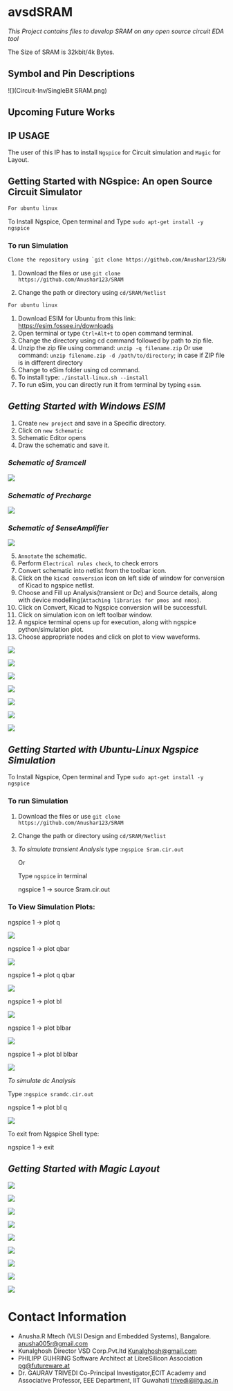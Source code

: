 
# avsdSRAM
*This Project contains files to develop SRAM on any open source circuit EDA tool*

The Size of SRAM is 32kbit/4k Bytes.

## Symbol and Pin Descriptions

![](Circuit-Inv/SingleBit SRAM.png)

## Upcoming Future Works



## IP USAGE

The user of this IP has to install `Ngspice` for Circuit simulation and `Magic` for Layout.

## Getting Started with NGspice: An open Source Circuit Simulator

```html
For ubuntu linux
```
To Install Ngspice, Open terminal and Type 
`sudo apt-get install -y ngspice`

### To run Simulation
```html
Clone the repository using `git clone https://github.com/Anushar123/SRAM`
```
1. Download the files or use `git clone https://github.com/Anushar123/SRAM`

2. Change the path or directory using `cd/SRAM/Netlist`


```html
For ubuntu linux
```
1. Download ESIM for Ubuntu from this link: https://esim.fossee.in/downloads
2. Open terminal or type `Ctrl+Alt+t` to open command terminal.
3. Change the directory using cd command followed by path to zip file.
4. Unzip the zip file using command: `unzip -q filename.zip` 
   Or use command: `unzip filename.zip -d /path/to/directory`; in case if ZIP file is in different directory
5. Change to eSim folder using cd command.
6. To install type: `./install-linux.sh --install`
7. To run eSim, you can directly run it from terminal by typing `esim`.
 
##  *Getting Started with Windows ESIM*
1. Create `new project` and save in a Specific directory.
2. Click on `new Schematic`
3. Schematic Editor opens
4. Draw the schematic and save it.

### *Schematic of Sramcell*
![](Circuit-Inv/Sram.PNG)


### *Schematic of Precharge*
![](Circuit-Inv/Precharge.PNG)


### *Schematic of SenseAmplifier*
![](Circuit-Inv/SenseAmplifier.PNG)


5. `Annotate` the schematic. 
6. Perform `Electrical rules check`, to check errors
7. Convert schematic into netlist from the toolbar icon. 
8. Click on the `kicad conversion` icon on left side of window for conversion of Kicad to ngspice netlist.
9. Choose and Fill up Analysis(transient or Dc) and Source details, along with device modelling(`Attaching libraries for pmos and nmos`). 
10. Click on Convert, Kicad to Ngspice conversion will be successfull.
11. Click on simulation icon on left toolbar window.
12. A ngspice terminal opens up for execution, along with ngspice python/simulation plot.
13. Choose appropriate nodes and click on plot to view waveforms.

![](Waveforms/Esim/Q.PNG)

![](Waveforms/Esim/Qbar.PNG)

![](Waveforms/Esim/QQbar.PNG)

![](Waveforms/Esim/BL.PNG)

![](Waveforms/Esim/BLbar.PNG)

![](Waveforms/Esim/BLBLbar.PNG)

![](Waveforms/Esim/BL-Q(Butterfly).PNG)


## *Getting Started with Ubuntu-Linux Ngspice Simulation*
To Install Ngspice, Open terminal and Type 
`sudo apt-get install -y ngspice`
### To run Simulation
1. Download the files or use `git clone https://github.com/Anushar123/SRAM`

2. Change the path or directory using `cd/SRAM/Netlist`

3. *To simulate transient Analysis* type :`ngspice Sram.cir.out`

   Or

   Type `ngspice` in terminal

   ngspice 1 -> source Sram.cir.out

### To View Simulation Plots:

ngspice 1 -> plot q

![](Waveforms/Ngspice/Q.PNG)

ngspice 1 -> plot qbar

 ![](Waveforms/Ngspice/Qbar.PNG)

ngspice 1 -> plot q qbar

 ![](Waveforms/Ngspice/Q-Qbar.PNG)
 
 ngspice 1 -> plot bl

 ![](Waveforms/Ngspice/BL.PNG)
 
 ngspice 1 -> plot blbar

 ![](Waveforms/Ngspice/BLbar.PNG)
 
 ngspice 1 -> plot bl blbar

 ![](Waveforms/Ngspice/BL-BLbar.PNG)
 
 
*To simulate dc Analysis*
 
Type :`ngspice sramdc.cir.out`

ngspice 1 -> plot bl q

![](Waveforms/Ngspice/BL-Q(Butterfly).PNG)

 
To exit from Ngspice Shell type:

ngspice 1 ->  exit

## *Getting Started with Magic Layout*

![](Circuit-Inv/Sram.PNG) 

![](Layout/Sram.PNG)

![](Layout/Sram-Width,height.PNG) 


![](Circuit-Inv/Precharge.PNG) 

![](Layout/Precharge.PNG)

![](Layout/Precharge-width,height.PNG) 


![](Circuit-Inv/SenseAmplifier.PNG) 

![](Layout/senseamplifier.PNG)

![](Layout/senseamplifier-width,height.PNG)

# Contact Information
* Anusha.R Mtech (VLSI Design and Embedded Systems), Bangalore. anusha005r@gmail.com
* Kunalghosh Director VSD Corp.Pvt.ltd Kunalghosh@gmail.com
* PHILIPP GUHRING Software Architect at LibreSilicon Association pg@futureware.at
* Dr. GAURAV TRIVEDI Co-Principal Investigator,ECIT Academy and Associative Professor, EEE Department, IIT Guwahati trivedi@iitg.ac.in
